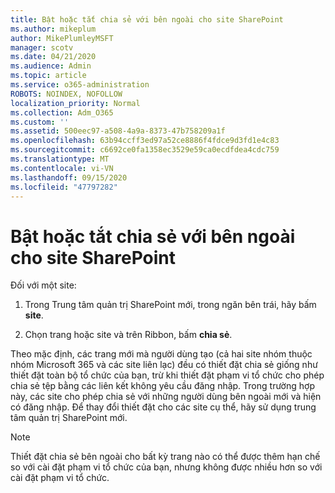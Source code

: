 ```yaml
---
title: Bật hoặc tắt chia sẻ với bên ngoài cho site SharePoint
ms.author: mikeplum
author: MikePlumleyMSFT
manager: scotv
ms.date: 04/21/2020
ms.audience: Admin
ms.topic: article
ms.service: o365-administration
ROBOTS: NOINDEX, NOFOLLOW
localization_priority: Normal
ms.collection: Adm_O365
ms.custom: ''
ms.assetid: 500eec97-a508-4a9a-8373-47b758209a1f
ms.openlocfilehash: 63b94ccff3ed97a52ce8886f4fdce9d3fd1e4c83
ms.sourcegitcommit: c6692ce0fa1358ec3529e59ca0ecdfdea4cdc759
ms.translationtype: MT
ms.contentlocale: vi-VN
ms.lasthandoff: 09/15/2020
ms.locfileid: "47797282"
---
```

# <a name="turn-external-sharing-on-or-off-for-a-sharepoint-site"></a>Bật hoặc tắt chia sẻ với bên ngoài cho site SharePoint

Đối với một site:
  
1. Trong Trung tâm quản trị SharePoint mới, trong ngăn bên trái, hãy bấm **site**.
    
2. Chọn trang hoặc site và trên Ribbon, bấm **chia sẻ**.
    
Theo mặc định, các trang mới mà người dùng tạo (cả hai site nhóm thuộc nhóm Microsoft 365 và các site liên lạc) đều có thiết đặt chia sẻ giống như thiết đặt toàn bộ tổ chức của bạn, trừ khi thiết đặt phạm vi tổ chức cho phép chia sẻ tệp bằng các liên kết không yêu cầu đăng nhập. Trong trường hợp này, các site cho phép chia sẻ với những người dùng bên ngoài mới và hiện có đăng nhập. Để thay đổi thiết đặt cho các site cụ thể, hãy sử dụng trung tâm quản trị SharePoint mới.
  
> [!NOTE]
> Thiết đặt chia sẻ bên ngoài cho bất kỳ trang nào có thể được thêm hạn chế so với cài đặt phạm vi tổ chức của bạn, nhưng không được nhiều hơn so với cài đặt phạm vi tổ chức. 
  

